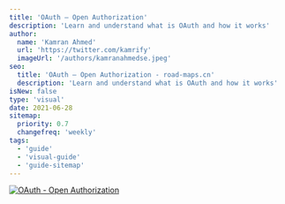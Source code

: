 ```yaml
---
title: 'OAuth — Open Authorization'
description: 'Learn and understand what is OAuth and how it works'
author:
  name: 'Kamran Ahmed'
  url: 'https://twitter.com/kamrify'
  imageUrl: '/authors/kamranahmedse.jpeg'
seo:
  title: 'OAuth — Open Authorization - road-maps.cn'
  description: 'Learn and understand what is OAuth and how it works'
isNew: false
type: 'visual'
date: 2021-06-28
sitemap:
  priority: 0.7
  changefreq: 'weekly'
tags:
  - 'guide'
  - 'visual-guide'
  - 'guide-sitemap'
---
```


[![OAuth - Open Authorization](/guides/oauth.png)](/guides/oauth.png)
